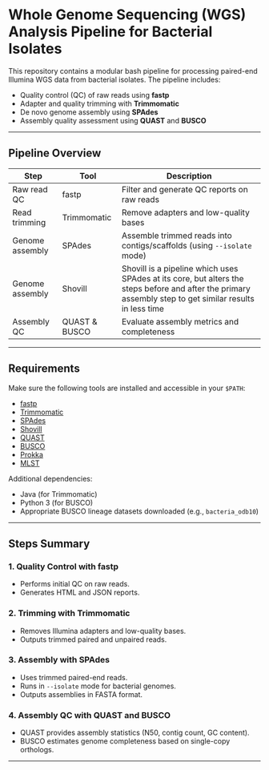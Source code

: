 # Whole Genome Sequencing (WGS) Analysis Pipeline for Bacterial Isolates

This repository contains a modular bash pipeline for processing paired-end Illumina WGS data from bacterial isolates. The pipeline includes:

- Quality control (QC) of raw reads using **fastp**
- Adapter and quality trimming with **Trimmomatic**
- De novo genome assembly using **SPAdes**
- Assembly quality assessment using **QUAST** and **BUSCO**

---

## Pipeline Overview

| Step             | Tool          | Description                                 |
|------------------|---------------|---------------------------------------------|
| Raw read QC      | fastp         | Filter and generate QC reports on raw reads |
| Read trimming    | Trimmomatic   | Remove adapters and low-quality bases       |
| Genome assembly  | SPAdes        | Assemble trimmed reads into contigs/scaffolds (using `--isolate` mode) |
| Genome assembly  | Shovill       | Shovill is a pipeline which uses SPAdes at its core, but alters the steps before and after the primary assembly step to get similar results in less time |
| Assembly QC      | QUAST & BUSCO | Evaluate assembly metrics and completeness  |

---

## Requirements

Make sure the following tools are installed and accessible in your `$PATH`:

- [fastp](https://github.com/OpenGene/fastp)
- [Trimmomatic](http://www.usadellab.org/cms/?page=trimmomatic)
- [SPAdes](http://cab.spbu.ru/software/spades/)
- [Shovill](https://github.com/tseemann/shovill)
- [QUAST](http://quast.sourceforge.net/)
- [BUSCO](https://busco.ezlab.org/)
- [Prokka](https://github.com/tseemann/prokka)
- [MLST](https://github.com/tseemann/mlst)

Additional dependencies:
- Java (for Trimmomatic)
- Python 3 (for BUSCO)
- Appropriate BUSCO lineage datasets downloaded (e.g., `bacteria_odb10`)
  
---

## Steps Summary

### 1. Quality Control with fastp

- Performs initial QC on raw reads.
- Generates HTML and JSON reports.

### 2. Trimming with Trimmomatic

- Removes Illumina adapters and low-quality bases.
- Outputs trimmed paired and unpaired reads.

### 3. Assembly with SPAdes

- Uses trimmed paired-end reads.
- Runs in `--isolate` mode for bacterial genomes.
- Outputs assemblies in FASTA format.

### 4. Assembly QC with QUAST and BUSCO

- QUAST provides assembly statistics (N50, contig count, GC content).
- BUSCO estimates genome completeness based on single-copy orthologs.

---




